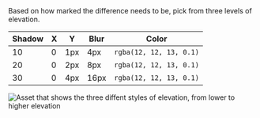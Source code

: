 <div class="grid-2" markdown="1">
<div markdown="1">
Based on how marked the difference needs to be, pick from three levels of elevation.

<table>
  <thead>
    <tr>
      <th>Shadow</th>
      <th>X</th>
      <th>Y</th>
      <th>Blur</th>
      <th>Color</th>
    </tr>
  </thead>
  <tbody>
    <tr>
      <td>10</td>
      <td>0</td>
      <td>1px</td>
      <td>4px</td>
      <td><code>rgba(12, 12, 13, 0.1)</code></td>
    </tr>
    <tr>
      <td>20</td>
      <td>0</td>
      <td>2px</td>
      <td>8px</td>
      <td><code>rgba(12, 12, 13, 0.1)</code></td>
    </tr>
    <tr>
      <td>30</td>
      <td>0</td>
      <td>4px</td>
      <td>16px</td>
      <td><code>rgba(12, 12, 13, 0.1)</code></td>
    </tr>
  </tbody>
</table>
</div>

![Asset that shows the three diffent styles of elevation, from lower to higher elevation](../images/patterns/shadows/elevation.svg)
</div>